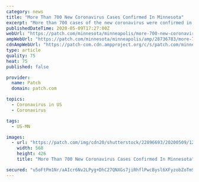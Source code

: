 ```yaml
---
category: news
title: "More Than 700 New Coronavirus Cases Confirmed In Minnesota"
excerpt: "More than 700 cases of the new coronavirus were confirmed in Minnesota on Saturday. The state has now had 10,790 confirmed COVID-19 cases since the outbreak began. Since May 6, Minnesota has confirmed at least 700 new COVID-19 cases a day."
publishedDateTime: 2020-05-09T17:27:00Z
webUrl: "https://patch.com/minnesota/minneapolis/more-700-new-coronavirus-cases-confirmed-minnesota"
ampWebUrl: "https://patch.com/minnesota/minneapolis/amp/28736783/more-700-new-coronavirus-cases-confirmed-minnesota"
cdnAmpWebUrl: "https://patch-com.cdn.ampproject.org/c/s/patch.com/minnesota/minneapolis/amp/28736783/more-700-new-coronavirus-cases-confirmed-minnesota"
type: article
quality: 75
heat: 75
published: false

provider:
  name: Patch
  domain: patch.com

topics:
  - Coronavirus in US
  - Coronavirus

tags:
  - US-MN

images:
  - url: "https://patch.com/img/cdn20/shutterstock/22896693/20200509/122751/styles/patch_image/public/shutterstock-1707877180___09122737608.jpg?width=984"
    width: 568
    height: 426
    title: "More Than 700 New Coronavirus Cases Confirmed In Minnesota"

secured: "u5oFtPm1Nr/aAIcr6Nv2LPyg+DhC27QNXGs7jiRhflPwcBysl6XFyzobZoTmSjZg0l4h5DaLnEUkBppQf6PDI7zEmX3efPTHkJCDsGGkH9f259Ao1PFEuu4NhBXEk38sAP+N/E1CvKIkXzivlyoqZ1xbI/dBZRBO6/XEgkGwam16on3neiWOXJobuIZ9MuRKynwOzr+gtaZu7JC0o5YfXPU6e57difwTnTlpzntLL8N2sClBcHpFD2S2caBS+b6jqia92+hDLgMdo4PKmK1m5Z0vSQhD4T4L+4xiAsUiszU9ooq+TlPGOJDCIFgVDFHFpR/72GSoo/pnjRF5gpg3RxuTE3Qn1FPo0Rb4euNiq0ernR6pIeeHJJ/BEh8N4oXz72z5yuDyIh+g0/8H7IhZNIC9J9YbQjyhdvKga/6K3uVC4Rwvz0WdcuUk4Mm/XpEM2vbDYABwit42HYfzzSC9QAEidew3rg1p5Kb85L5Fdls=;6B8OlvOJwpbBmibSB4g+kg=="
---
```


